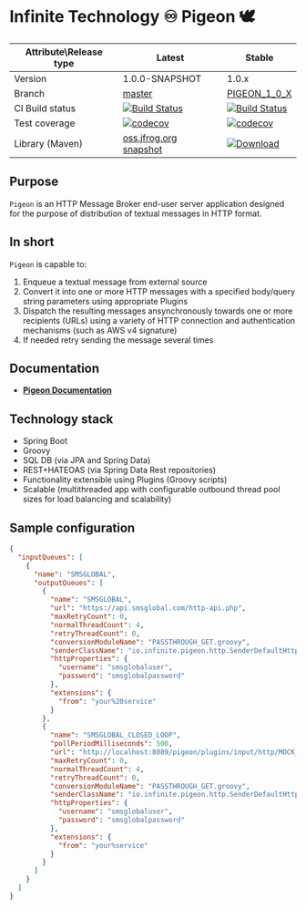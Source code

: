 # Infinite Technology ♾ Pigeon 🕊

|Attribute\Release type|Latest|Stable|
|----------------------|------|------|
|Version|1.0.0-SNAPSHOT|1.0.x|
|Branch|[master](https://github.com/INFINITE-TECHNOLOGY/PIGEON)|[PIGEON_1_0_X](https://github.com/INFINITE-TECHNOLOGY/PIGEON/tree/PIGEON_1_0_X)|
|CI Build status|[![Build Status](https://travis-ci.com/INFINITE-TECHNOLOGY/PIGEON.svg?branch=master)](https://travis-ci.com/INFINITE-TECHNOLOGY/PIGEON)|[![Build Status](https://travis-ci.com/INFINITE-TECHNOLOGY/PIGEON.svg?branch=PIGEON_1_0_X)](https://travis-ci.com/INFINITE-TECHNOLOGY/PIGEON)|
|Test coverage|[![codecov](https://codecov.io/gh/INFINITE-TECHNOLOGY/PIGEON/branch/master/graphs/badge.svg)](https://codecov.io/gh/INFINITE-TECHNOLOGY/PIGEON/branch/master/graphs)|[![codecov](https://codecov.io/gh/INFINITE-TECHNOLOGY/PIGEON/branch/PIGEON_1_0_X/graphs/badge.svg)](https://codecov.io/gh/INFINITE-TECHNOLOGY/PIGEON/branch/PIGEON_1_0_X/graphs)|
|Library (Maven)|[oss.jfrog.org snapshot](https://oss.jfrog.org/artifactory/webapp/#/artifacts/browse/tree/General/oss-snapshot-local/io/infinite/pigeon/1.0.0-SNAPSHOT)|[ ![Download](https://api.bintray.com/packages/infinite-technology/m2/pigeon/images/download.svg) ](https://bintray.com/infinite-technology/m2/pigeon/_latestVersion)|

## Purpose

`Pigeon` is an HTTP Message Broker end-user server application designed for the purpose of distribution of textual messages in HTTP format.

## In short

`Pigeon` is capable to:
1) Enqueue a textual message from external source
2) Convert it into one or more HTTP messages with a specified body/query string parameters using appropriate Plugins
3) Dispatch the resulting messages ansynchronously towards one or more recipients (URLs) using a variety of HTTP connection and authentication mechanisms (such as AWS v4 signature)
4) If needed retry sending the message several times

## Documentation

* [**Pigeon Documentation**](https://github.com/INFINITE-TECHNOLOGY/PIGEON/wiki)


## Technology stack

* Spring Boot
* Groovy
* SQL DB (via JPA and Spring Data)
* REST+HATEOAS (via Spring Data Rest repositories)
* Functionality extensible using Plugins (Groovy scripts)
* Scalable (multithreaded app with configurable outbound thread pool sizes for load balancing and scalability)

## Sample configuration

```json
{
  "inputQueues": [
    {
      "name": "SMSGLOBAL",
      "outputQueues": [
        {
          "name": "SMSGLOBAL",
          "url": "https://api.smsglobal.com/http-api.php",
          "maxRetryCount": 0,
          "normalThreadCount": 4,
          "retryThreadCount": 0,
          "conversionModuleName": "PASSTHROUGH_GET.groovy",
          "senderClassName": "io.infinite.pigeon.http.SenderDefaultHttps",
          "httpProperties": {
            "username": "smsglobaluser",
            "password": "smsglobalpassword"
          },
          "extensions": {
            "from": "your%20service"
          }
        },
        {
          "name": "SMSGLOBAL_CLOSED_LOOP",
          "pollPeriodMilliseconds": 500,
          "url": "http://localhost:8089/pigeon/plugins/input/http/MOCK_SMSGLOBAL_HTTP",
          "maxRetryCount": 0,
          "normalThreadCount": 4,
          "retryThreadCount": 0,
          "conversionModuleName": "PASSTHROUGH_GET.groovy",
          "senderClassName": "io.infinite.pigeon.http.SenderDefaultHttp",
          "httpProperties": {
            "username": "smsglobaluser",
            "password": "smsglobalpassword"
          },
          "extensions": {
            "from": "your%service"
          }
        }
      ]
    }
  ]
}
```

